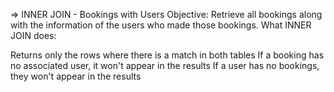 => INNER JOIN - Bookings with Users
Objective: Retrieve all bookings along with the information of the users who made those bookings.
What INNER JOIN does:

Returns only the rows where there is a match in both tables
If a booking has no associated user, it won't appear in the results
If a user has no bookings, they won't appear in the results

